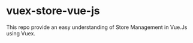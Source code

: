 # vuex-store-vue-js
This repo provide an easy understanding of Store Management in Vue.Js using Vuex.
